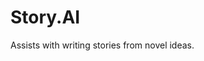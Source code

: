 # Story.AI

Assists with writing stories from novel ideas.

<!--
## TODO

- [ ] During outline generation create a changelog for the world setting, character traits and relationships
- [ ] Have the tool review the outline and story contents generated for improvements to story structure and formatting
- [ ] Random button should load one of the existing shared stories (need to figure out which ones are complete, maybe mark them after uploading?)
- [ ] Analyse the rest of the story for inconsistencies with summary and other chapters
- [ ] Replace content `innerHTML = ""` without affecting layout or scrolling
- [ ] Tag shared story with the title of the story for easier linking (take into account multiple stories with the same title)
- [ ] Add graphic novel visualisation
-->
